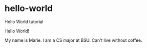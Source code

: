 # hello-world
Hello World tutorial

Hello World!

My name is Marie. I am a CS major at BSU.
Can't live without coffee.
